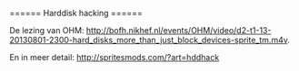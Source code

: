 ====== Harddisk hacking ======

De lezing van OHM: http://bofh.nikhef.nl/events/OHM/video/d2-t1-13-20130801-2300-hard_disks_more_than_just_block_devices-sprite_tm.m4v.
              
En in meer detail: http://spritesmods.com/?art=hddhack